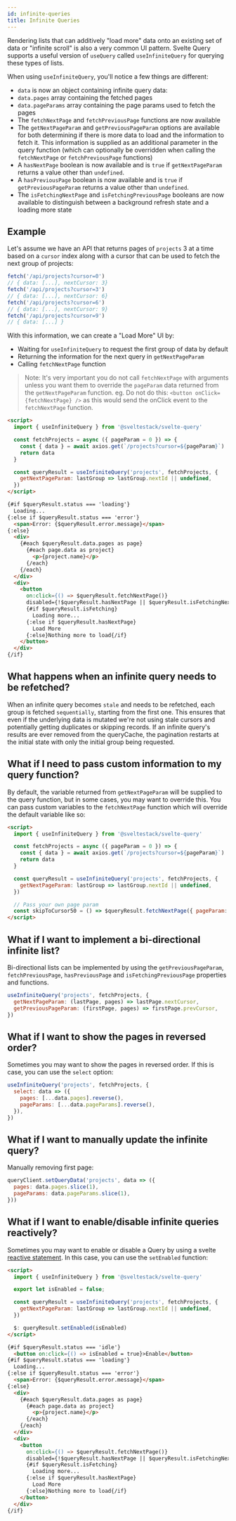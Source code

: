 ```yaml
---
id: infinite-queries
title: Infinite Queries
---
```


Rendering lists that can additively "load more" data onto an existing set of data or "infinite scroll" is also a very common UI pattern. Svelte Query supports a useful version of `useQuery` called `useInfiniteQuery` for querying these types of lists.

When using `useInfiniteQuery`, you'll notice a few things are different:

- `data` is now an object containing infinite query data:
- `data.pages` array containing the fetched pages
- `data.pageParams` array containing the page params used to fetch the pages
- The `fetchNextPage` and `fetchPreviousPage` functions are now available
- The `getNextPageParam` and `getPreviousPageParam` options are available for both determining if there is more data to load and the information to fetch it. This information is supplied as an additional parameter in the query function (which can optionally be overridden when calling the `fetchNextPage` or `fetchPreviousPage` functions)
- A `hasNextPage` boolean is now available and is `true` if `getNextPageParam` returns a value other than `undefined`.
- A `hasPreviousPage` boolean is now available and is `true` if `getPreviousPageParam` returns a value other than `undefined`.
- The `isFetchingNextPage` and `isFetchingPreviousPage` booleans are now available to distinguish between a background refresh state and a loading more state

## Example

Let's assume we have an API that returns pages of `projects` 3 at a time based on a `cursor` index along with a cursor that can be used to fetch the next group of projects:

```js
fetch('/api/projects?cursor=0')
// { data: [...], nextCursor: 3}
fetch('/api/projects?cursor=3')
// { data: [...], nextCursor: 6}
fetch('/api/projects?cursor=6')
// { data: [...], nextCursor: 9}
fetch('/api/projects?cursor=9')
// { data: [...] }
```

With this information, we can create a "Load More" UI by:

- Waiting for `useInfiniteQuery` to request the first group of data by default
- Returning the information for the next query in `getNextPageParam`
- Calling `fetchNextPage` function

> Note: It's very important you do not call `fetchNextPage` with arguments unless you want them to override the `pageParam` data returned from the `getNextPageParam` function. eg. Do not do this: `<button onClick={fetchNextPage} />` as this would send the onClick event to the `fetchNextPage` function.

```markdown
<script>
  import { useInfiniteQuery } from '@sveltestack/svelte-query'

  const fetchProjects = async ({ pageParam = 0 }) => {
    const { data } = await axios.get(`/projects?cursor=${pageParam}`)
    return data
  }

  const queryResult = useInfiniteQuery('projects', fetchProjects, {
    getNextPageParam: lastGroup => lastGroup.nextId || undefined,
  })
</script>

{#if $queryResult.status === 'loading'}
  Loading...
{:else if $queryResult.status === 'error'}
  <span>Error: {$queryResult.error.message}</span>
{:else}
  <div>
    {#each $queryResult.data.pages as page}
      {#each page.data as project}
        <p>{project.name}</p>
      {/each}
    {/each}
  </div>
  <div>
    <button
      on:click={() => $queryResult.fetchNextPage()}
      disabled={!$queryResult.hasNextPage || $queryResult.isFetchingNextPage}>
      {#if $queryResult.isFetching}
        Loading more...
      {:else if $queryResult.hasNextPage}
        Load More
      {:else}Nothing more to load{/if}
    </button>
  </div>
{/if}

```

## What happens when an infinite query needs to be refetched?

When an infinite query becomes `stale` and needs to be refetched, each group is fetched `sequentially`, starting from the first one. This ensures that even if the underlying data is mutated we're not using stale cursors and potentially getting duplicates or skipping records. If an infinite query's results are ever removed from the queryCache, the pagination restarts at the initial state with only the initial group being requested.

## What if I need to pass custom information to my query function?

By default, the variable returned from `getNextPageParam` will be supplied to the query function, but in some cases, you may want to override this. You can pass custom variables to the `fetchNextPage` function which will override the default variable like so:

```markdown
<script>
  import { useInfiniteQuery } from '@sveltestack/svelte-query'

  const fetchProjects = async ({ pageParam = 0 }) => {
    const { data } = await axios.get(`/projects?cursor=${pageParam}`)
    return data
  }

  const queryResult = useInfiniteQuery('projects', fetchProjects, {
    getNextPageParam: lastGroup => lastGroup.nextId || undefined,
  })

  // Pass your own page param
  const skipToCursor50 = () => $queryResult.fetchNextPage({ pageParam: 50 })
</script>

```

## What if I want to implement a bi-directional infinite list?

Bi-directional lists can be implemented by using the `getPreviousPageParam`, `fetchPreviousPage`, `hasPreviousPage` and `isFetchingPreviousPage` properties and functions.

```js
useInfiniteQuery('projects', fetchProjects, {
  getNextPageParam: (lastPage, pages) => lastPage.nextCursor,
  getPreviousPageParam: (firstPage, pages) => firstPage.prevCursor,
})
```

## What if I want to show the pages in reversed order?

Sometimes you may want to show the pages in reversed order. If this is case, you can use the `select` option:

```js
useInfiniteQuery('projects', fetchProjects, {
  select: data => ({
    pages: [...data.pages].reverse(),
    pageParams: [...data.pageParams].reverse(),
  }),
})
```

## What if I want to manually update the infinite query?

Manually removing first page:

```js
queryClient.setQueryData('projects', data => ({
  pages: data.pages.slice(1),
  pageParams: data.pageParams.slice(1),
}))
```

## What if I want to enable/disable infinite queries reactively?

Sometimes you may want to enable or disable a Query by using a svelte [reactive statement](https://svelte.dev/tutorial/reactive-statements). In this case, you can use the `setEnabled` function:

```markdown
<script>
  import { useInfiniteQuery } from '@sveltestack/svelte-query'

  export let isEnabled = false;

  const queryResult = useInfiniteQuery('projects', fetchProjects, {
    getNextPageParam: lastGroup => lastGroup.nextId || undefined,
  })

  $: queryResult.setEnabled(isEnabled)
</script>

{#if $queryResult.status === 'idle'}
  <button on:click={() => isEnabled = true}>Enable</button>
{#if $queryResult.status === 'loading'}
  Loading...
{:else if $queryResult.status === 'error'}
  <span>Error: {$queryResult.error.message}</span>
{:else}
  <div>
    {#each $queryResult.data.pages as page}
      {#each page.data as project}
        <p>{project.name}</p>
      {/each}
    {/each}
  </div>
  <div>
    <button
      on:click={() => $queryResult.fetchNextPage()}
      disabled={!$queryResult.hasNextPage || $queryResult.isFetchingNextPage}>
      {#if $queryResult.isFetching}
        Loading more...
      {:else if $queryResult.hasNextPage}
        Load More
      {:else}Nothing more to load{/if}
    </button>
  </div>
{/if}
```
